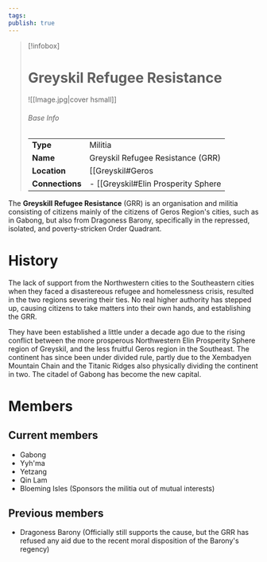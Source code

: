 ```yaml
---
tags: 
publish: true
---
```

> [!infobox]  
> # Greyskil Refugee Resistance
> ![[Image.jpg|cover hsmall]]  
> ###### Base Info
> | | |  
> |---|---|  
> | **Type** | Militia | 
> | **Name** | Greyskil Refugee Resistance (GRR) |
> | **Location** | [[Greyskil#Geros|Geros region, Greyskil]] |
> | **Connections** | - [[Greyskil#Elin Prosperity Sphere|Elin Prosperity Sphere]] (Main enemies)<br>- [[Dragoness Family]] (Secondary enemies)<br>- [[Cirdorim]] (Ally) |

The **Greyskill Refugee Resistance** (GRR) is an organisation and militia consisting of citizens mainly of the citizens of Geros Region's cities, such as in Gabong, but also from Dragoness Barony, specifically in the repressed, isolated, and poverty-stricken Order Quadrant. 
# History
The lack of support from the Northwestern cities to the Southeastern cities when they faced a disastereous refugee and homelessness crisis, resulted in the two regions severing their ties. No real higher authority has stepped up, causing citizens to take matters into their own hands, and establishing the GRR.

They have been established a little under a decade ago due to the rising conflict between the more prosperous Northwestern Elin Prosperity Sphere region of Greyskil, and the less fruitful Geros region in the Southeast. The continent has since been under divided rule, partly due to the Xembadyen Mountain Chain and the Titanic Ridges also physically dividing the continent in two. The citadel of Gabong has become the new capital.
# Members
## Current members
- Gabong
- Yyh'ma
- Yetzang
- Qin Lam
- Bloeming Isles (Sponsors the militia out of mutual interests)
## Previous members
- Dragoness Barony (Officially still supports the cause, but the GRR has refused any aid due to the recent moral disposition of the Barony's regency)
